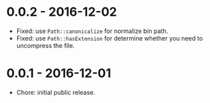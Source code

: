 # 0.0.2 - 2016-12-02

- Fixed: use `Path::canonicalize` for normalize bin path.
- Fixed: use `Path::hasExtension` for determine whether you need to uncompress the file.

# 0.0.1 - 2016-12-01

- Chore: initial public release.
